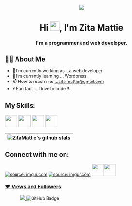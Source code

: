 <p align="center">
<img src="https://i.imgur.com/xWraocw.png" />
 </p>

<h1 align="center">Hi <img src="https://raw.githubusercontent.com/MartinHeinz/MartinHeinz/master/wave.gif" width="30px">, I'm Zita Mattie</h1>
<h3 align="center">I'm a programmer and web developer.</h3>
</p>

## 🙋‍♂️ **About Me**
- 🔭 I’m currently working as ...a web developer
- 🌱 I’m currently learning ... Wordpress
- 📫 How to reach me: ...zita.mattie@gmail.com
- ⚡ Fun fact: ...I love to code!!!.

## **My Skills**:
<a href="https://imgur.com/m28hJRc"><img style="width:40px;" src="https://i.imgur.com/m28hJRc.png"/></a>
<a href="https://imgur.com/LI61eJP"><img style="width:40px;" src="https://i.imgur.com/LI61eJP.png"/></a>
<a href="https://imgur.com/SQQIxri"><img style="width:40px;" src="https://i.imgur.com/SQQIxri.png"/></a>
<a href="https://imgur.com/jHZ7skg"><img style="width:40px;" src="https://i.imgur.com/jHZ7skg.png"/></a>

| <img align="center" src="https://github-readme-stats.vercel.app/api?username=ZitaMattie&show_icons=true&include_all_commits=true&theme=buefy&hide_border=true" alt="ZitaMattie's github stats" />
|------------- |

## **Connect with me on**:
<P align="left" stlyle="margin-left:20px">
<a href="https://www.instagram.com/ama_zita2//imgur.com/AMPGtIB"><img src="https://i.imgur.com/AMPGtIB.png" title="source: imgur.com" /></a>
<a href="https://twitter.com/ZitaMattie"><img src="https://i.imgur.com/wp3MwYj.png" title="source: imgur.com" /></a>
<a href="https://imgur.com/90c54aR"><img style="width:40px;"src="https://i.imgur.com/90c54aR.png"https://twitter.com/ZitaMattie?t=gi1wXUXISzM4PEfrU1EC9Q&s=09 
<a href="https://imgur.com/Dldf474"><img style="width:40px;"src="https://i.imgur.com/Dldf474.png" 
 
</P>
 
 
### ❤ Views and Followers
<p align="left" style="margin-left: 50px">
<a href="https://github.com/Meghna-DAS/github-profile-views-counter">
    <img src="https://komarev.com/ghpvc/?username=ZitaMattie">
</a>
<a><img src="https://img.shields.io/github/followers/ZitaMattie?label=Followers&style=social" alt="GitHub Badge"></a>
</p>
